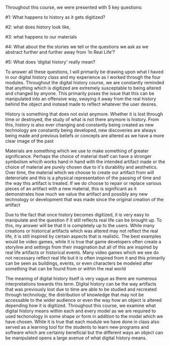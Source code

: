 Throughout this course, we were presented with 5 key questions:

#1: What happens to history as it gets digitized?

#2: what does history look like, 

#3: what happens to our materials

#4: What about the the stories we tell or the questions we ask as we abstract further and further away from ‘In Real Life’?

#5: What does ‘digital history’ really mean?

To answer all these questions, I will primarily be drawing upon what I haved in our digital history class and my experience as I worked through the four modules. Throughout the digital history course, we are constantly reminded that anything which is digitized are extremely susceptable to being altered and changed by anyone. This primarily poses the issue that this can be manipulated into an offensive way, swaying it away from the real history behind the object and instead made to reflect whatever the user desires. 

History is something that does not exist anymore. Whether it is lost through time or destroyed, the study of what is not there anymore is history. From this, history is also ever changing and constantly being created as new technology are constantly being developed, new discoveries are always being made and previous beliefs or concepts are altered as we have a more clear image of the past

Materials are something which we use to make something of greater significance. Perhaps the choice of material itself can have a stronger symbolism whicih works hand in hand with the intended artifact made or the choice of material are purely chosen due to it's durability and aesthetics. Over time, the material which we choose to create our artifact from will deteroriate and this is a physical representation of the passing of time and the way this artifact is treated. If we do choose to repair or replace various pieces of an artifact with a new material, this is significant as it demonstrates how much we value the artifact and possibly any new technology or development that was made since the original creation of the artifact

Due to the fact that once history becomes digitized, it is very easy to manipulate and the question if it still reflects real life can be brought up. To this, my answer will be that it is completely up to the users. While many creations or historical artifacts which was altered may not reflect the real life, it is still inspired by certain aspects that is realistic. The best examples would be video games, while it is true that game developers often create a storyline and settings from their imagination but all of this are inspired by real life artifacts or historical events. Many video games which we see do not necessary reflect real life but it is often inspired from it and this primarily can be seen as buildings, events, or even characters be modeled after something that can be found from or within the real world

The meaning of digital history itself is very vague as there are numerous interpretations towards this term. Digital history can be the way artifacts that was previously lost due to time are able to be studied and recreated through technology, the distribution of knowledge that may not be accessable to the wider audience or even the way how an object is altered depending how it is digitized. Throughout this course, we examine what digital history means within each and every model as we are required to used techonology in some shape or form in addition to the model which we have chosen. While it is true that each module we have done in class also served as a learning tool for the students to learn new programs and software which are certainly beneficial but the different ways an object can be manipulated opens a large avenue of what digital history means. 

